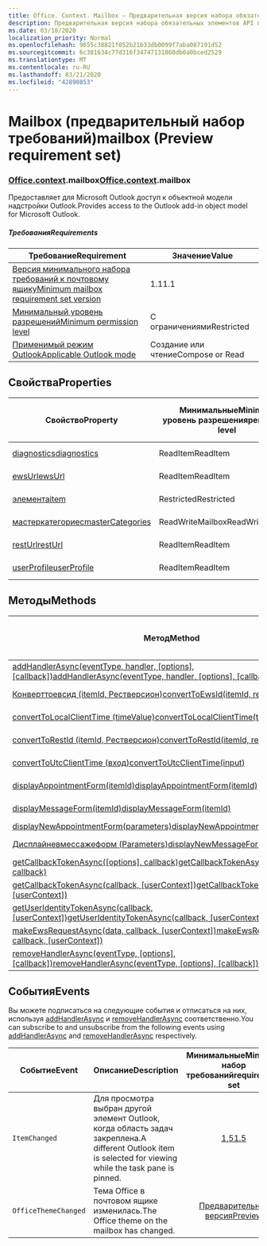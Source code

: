 ```yaml
---
title: Office. Context. Mailbox — Предварительная версия набора обязательных элементов
description: Предварительная версия набора обязательных элементов API почтового ящика Outlook для объектной модели почтового ящика.
ms.date: 03/18/2020
localization_priority: Normal
ms.openlocfilehash: 9655c38821f052b21b33db0099f7aba087191d52
ms.sourcegitcommit: 6c381634c77d316f34747131860db0a0bced2529
ms.translationtype: MT
ms.contentlocale: ru-RU
ms.lasthandoff: 03/21/2020
ms.locfileid: "42890853"
---
```

# <a name="mailbox-preview-requirement-set"></a><span data-ttu-id="bbae8-103">Mailbox (предварительный набор требований)</span><span class="sxs-lookup"><span data-stu-id="bbae8-103">mailbox (Preview requirement set)</span></span>

### <a name="officecontextmailbox"></a><span data-ttu-id="bbae8-104">[Office](office.md)[.context](office.context.md).mailbox</span><span class="sxs-lookup"><span data-stu-id="bbae8-104">[Office](office.md)[.context](office.context.md).mailbox</span></span>

<span data-ttu-id="bbae8-105">Предоставляет для Microsoft Outlook доступ к объектной модели надстройки Outlook.</span><span class="sxs-lookup"><span data-stu-id="bbae8-105">Provides access to the Outlook add-in object model for Microsoft Outlook.</span></span>

##### <a name="requirements"></a><span data-ttu-id="bbae8-106">Требования</span><span class="sxs-lookup"><span data-stu-id="bbae8-106">Requirements</span></span>

|<span data-ttu-id="bbae8-107">Требование</span><span class="sxs-lookup"><span data-stu-id="bbae8-107">Requirement</span></span>| <span data-ttu-id="bbae8-108">Значение</span><span class="sxs-lookup"><span data-stu-id="bbae8-108">Value</span></span>|
|---|---|
|[<span data-ttu-id="bbae8-109">Версия минимального набора требований к почтовому ящику</span><span class="sxs-lookup"><span data-stu-id="bbae8-109">Minimum mailbox requirement set version</span></span>](../../requirement-sets/outlook-api-requirement-sets.md)| <span data-ttu-id="bbae8-110">1.1</span><span class="sxs-lookup"><span data-stu-id="bbae8-110">1.1</span></span>|
|[<span data-ttu-id="bbae8-111">Минимальный уровень разрешений</span><span class="sxs-lookup"><span data-stu-id="bbae8-111">Minimum permission level</span></span>](../../../outlook/understanding-outlook-add-in-permissions.md)| <span data-ttu-id="bbae8-112">С ограничениями</span><span class="sxs-lookup"><span data-stu-id="bbae8-112">Restricted</span></span>|
|[<span data-ttu-id="bbae8-113">Применимый режим Outlook</span><span class="sxs-lookup"><span data-stu-id="bbae8-113">Applicable Outlook mode</span></span>](../../../outlook/outlook-add-ins-overview.md#extension-points)| <span data-ttu-id="bbae8-114">Создание или чтение</span><span class="sxs-lookup"><span data-stu-id="bbae8-114">Compose or Read</span></span>|

## <a name="properties"></a><span data-ttu-id="bbae8-115">Свойства</span><span class="sxs-lookup"><span data-stu-id="bbae8-115">Properties</span></span>

| <span data-ttu-id="bbae8-116">Свойство</span><span class="sxs-lookup"><span data-stu-id="bbae8-116">Property</span></span> | <span data-ttu-id="bbae8-117">Минимальные</span><span class="sxs-lookup"><span data-stu-id="bbae8-117">Minimum</span></span><br><span data-ttu-id="bbae8-118">уровень разрешения</span><span class="sxs-lookup"><span data-stu-id="bbae8-118">permission level</span></span> | <span data-ttu-id="bbae8-119">Способов</span><span class="sxs-lookup"><span data-stu-id="bbae8-119">Modes</span></span> | <span data-ttu-id="bbae8-120">Тип возвращаемых данных</span><span class="sxs-lookup"><span data-stu-id="bbae8-120">Return type</span></span> | <span data-ttu-id="bbae8-121">Минимальные</span><span class="sxs-lookup"><span data-stu-id="bbae8-121">Minimum</span></span><br><span data-ttu-id="bbae8-122">набор требований</span><span class="sxs-lookup"><span data-stu-id="bbae8-122">requirement set</span></span> |
|---|---|---|---|:---:|
| [<span data-ttu-id="bbae8-123">diagnostics</span><span class="sxs-lookup"><span data-stu-id="bbae8-123">diagnostics</span></span>](/javascript/api/outlook/office.mailbox?view=outlook-js-preview#diagnostics) | <span data-ttu-id="bbae8-124">ReadItem</span><span class="sxs-lookup"><span data-stu-id="bbae8-124">ReadItem</span></span> | <span data-ttu-id="bbae8-125">Создание</span><span class="sxs-lookup"><span data-stu-id="bbae8-125">Compose</span></span><br><span data-ttu-id="bbae8-126">Чтение</span><span class="sxs-lookup"><span data-stu-id="bbae8-126">Read</span></span> | [<span data-ttu-id="bbae8-127">Диагностики</span><span class="sxs-lookup"><span data-stu-id="bbae8-127">Diagnostics</span></span>](/javascript/api/outlook/office.diagnostics?view=outlook-js-preview) | [<span data-ttu-id="bbae8-128">1.1</span><span class="sxs-lookup"><span data-stu-id="bbae8-128">1.1</span></span>](../requirement-set-1.1/outlook-requirement-set-1.1.md) |
| [<span data-ttu-id="bbae8-129">ewsUrl</span><span class="sxs-lookup"><span data-stu-id="bbae8-129">ewsUrl</span></span>](/javascript/api/outlook/office.mailbox?view=outlook-js-preview#ewsurl) | <span data-ttu-id="bbae8-130">ReadItem</span><span class="sxs-lookup"><span data-stu-id="bbae8-130">ReadItem</span></span> | <span data-ttu-id="bbae8-131">Создание</span><span class="sxs-lookup"><span data-stu-id="bbae8-131">Compose</span></span><br><span data-ttu-id="bbae8-132">Чтение</span><span class="sxs-lookup"><span data-stu-id="bbae8-132">Read</span></span> | <span data-ttu-id="bbae8-133">String</span><span class="sxs-lookup"><span data-stu-id="bbae8-133">String</span></span> | [<span data-ttu-id="bbae8-134">1.1</span><span class="sxs-lookup"><span data-stu-id="bbae8-134">1.1</span></span>](../requirement-set-1.1/outlook-requirement-set-1.1.md) |
| [<span data-ttu-id="bbae8-135">элемента</span><span class="sxs-lookup"><span data-stu-id="bbae8-135">item</span></span>](office.context.mailbox.item.md) | <span data-ttu-id="bbae8-136">Restricted</span><span class="sxs-lookup"><span data-stu-id="bbae8-136">Restricted</span></span> | <span data-ttu-id="bbae8-137">Создание</span><span class="sxs-lookup"><span data-stu-id="bbae8-137">Compose</span></span><br><span data-ttu-id="bbae8-138">Чтение</span><span class="sxs-lookup"><span data-stu-id="bbae8-138">Read</span></span> | [<span data-ttu-id="bbae8-139">Элемент</span><span class="sxs-lookup"><span data-stu-id="bbae8-139">Item</span></span>](/javascript/api/outlook/office.item?view=outlook-js-preview) | [<span data-ttu-id="bbae8-140">1.1</span><span class="sxs-lookup"><span data-stu-id="bbae8-140">1.1</span></span>](../requirement-set-1.1/outlook-requirement-set-1.1.md) |
| [<span data-ttu-id="bbae8-141">мастеркатегориес</span><span class="sxs-lookup"><span data-stu-id="bbae8-141">masterCategories</span></span>](/javascript/api/outlook/office.mailbox?view=outlook-js-preview#mastercategories) | <span data-ttu-id="bbae8-142">ReadWriteMailbox</span><span class="sxs-lookup"><span data-stu-id="bbae8-142">ReadWriteMailbox</span></span> | <span data-ttu-id="bbae8-143">Создание</span><span class="sxs-lookup"><span data-stu-id="bbae8-143">Compose</span></span><br><span data-ttu-id="bbae8-144">Чтение</span><span class="sxs-lookup"><span data-stu-id="bbae8-144">Read</span></span> | [<span data-ttu-id="bbae8-145">MasterCategories</span><span class="sxs-lookup"><span data-stu-id="bbae8-145">MasterCategories</span></span>](/javascript/api/outlook/office.mastercategories?view=outlook-js-preview) | [<span data-ttu-id="bbae8-146">1,8</span><span class="sxs-lookup"><span data-stu-id="bbae8-146">1.8</span></span>](../requirement-set-1.8/outlook-requirement-set-1.8.md) |
| [<span data-ttu-id="bbae8-147">restUrl</span><span class="sxs-lookup"><span data-stu-id="bbae8-147">restUrl</span></span>](/javascript/api/outlook/office.mailbox?view=outlook-js-preview#resturl) | <span data-ttu-id="bbae8-148">ReadItem</span><span class="sxs-lookup"><span data-stu-id="bbae8-148">ReadItem</span></span> | <span data-ttu-id="bbae8-149">Создание</span><span class="sxs-lookup"><span data-stu-id="bbae8-149">Compose</span></span><br><span data-ttu-id="bbae8-150">Чтение</span><span class="sxs-lookup"><span data-stu-id="bbae8-150">Read</span></span> | <span data-ttu-id="bbae8-151">String</span><span class="sxs-lookup"><span data-stu-id="bbae8-151">String</span></span> | [<span data-ttu-id="bbae8-152">1,5</span><span class="sxs-lookup"><span data-stu-id="bbae8-152">1.5</span></span>](../requirement-set-1.5/outlook-requirement-set-1.5.md) |
| [<span data-ttu-id="bbae8-153">userProfile</span><span class="sxs-lookup"><span data-stu-id="bbae8-153">userProfile</span></span>](/javascript/api/outlook/office.mailbox?view=outlook-js-preview#userprofile) | <span data-ttu-id="bbae8-154">ReadItem</span><span class="sxs-lookup"><span data-stu-id="bbae8-154">ReadItem</span></span> | <span data-ttu-id="bbae8-155">Создание</span><span class="sxs-lookup"><span data-stu-id="bbae8-155">Compose</span></span><br><span data-ttu-id="bbae8-156">Чтение</span><span class="sxs-lookup"><span data-stu-id="bbae8-156">Read</span></span> | [<span data-ttu-id="bbae8-157">UserProfile</span><span class="sxs-lookup"><span data-stu-id="bbae8-157">UserProfile</span></span>](/javascript/api/outlook/office.userprofile?view=outlook-js-preview) | [<span data-ttu-id="bbae8-158">1.1</span><span class="sxs-lookup"><span data-stu-id="bbae8-158">1.1</span></span>](../requirement-set-1.1/outlook-requirement-set-1.1.md) |

## <a name="methods"></a><span data-ttu-id="bbae8-159">Методы</span><span class="sxs-lookup"><span data-stu-id="bbae8-159">Methods</span></span>

| <span data-ttu-id="bbae8-160">Метод</span><span class="sxs-lookup"><span data-stu-id="bbae8-160">Method</span></span> | <span data-ttu-id="bbae8-161">Минимальные</span><span class="sxs-lookup"><span data-stu-id="bbae8-161">Minimum</span></span><br><span data-ttu-id="bbae8-162">уровень разрешения</span><span class="sxs-lookup"><span data-stu-id="bbae8-162">permission level</span></span> | <span data-ttu-id="bbae8-163">Способов</span><span class="sxs-lookup"><span data-stu-id="bbae8-163">Modes</span></span> | <span data-ttu-id="bbae8-164">Минимальные</span><span class="sxs-lookup"><span data-stu-id="bbae8-164">Minimum</span></span><br><span data-ttu-id="bbae8-165">набор требований</span><span class="sxs-lookup"><span data-stu-id="bbae8-165">requirement set</span></span> |
|---|---|---|:---:|
| <span data-ttu-id="bbae8-166">[addHandlerAsync(eventType, handler, [options], [callback])](/javascript/api/outlook/office.mailbox?view=outlook-js-preview#addhandlerasync-eventtype--handler--options--callback-)</span><span class="sxs-lookup"><span data-stu-id="bbae8-166">[addHandlerAsync(eventType, handler, [options], [callback])](/javascript/api/outlook/office.mailbox?view=outlook-js-preview#addhandlerasync-eventtype--handler--options--callback-)</span></span> | <span data-ttu-id="bbae8-167">ReadItem</span><span class="sxs-lookup"><span data-stu-id="bbae8-167">ReadItem</span></span> | <span data-ttu-id="bbae8-168">Создание</span><span class="sxs-lookup"><span data-stu-id="bbae8-168">Compose</span></span><br><span data-ttu-id="bbae8-169">Чтение</span><span class="sxs-lookup"><span data-stu-id="bbae8-169">Read</span></span> | [<span data-ttu-id="bbae8-170">1,5</span><span class="sxs-lookup"><span data-stu-id="bbae8-170">1.5</span></span>](../requirement-set-1.5/outlook-requirement-set-1.5.md) |
| [<span data-ttu-id="bbae8-171">Конверттоевсид (itemId, Рестверсион)</span><span class="sxs-lookup"><span data-stu-id="bbae8-171">convertToEwsId(itemId, restVersion)</span></span>](/javascript/api/outlook/office.mailbox?view=outlook-js-preview#converttoewsid-itemid--restversion-) | <span data-ttu-id="bbae8-172">Restricted</span><span class="sxs-lookup"><span data-stu-id="bbae8-172">Restricted</span></span> | <span data-ttu-id="bbae8-173">Создание</span><span class="sxs-lookup"><span data-stu-id="bbae8-173">Compose</span></span><br><span data-ttu-id="bbae8-174">Чтение</span><span class="sxs-lookup"><span data-stu-id="bbae8-174">Read</span></span> | [<span data-ttu-id="bbae8-175">1.3</span><span class="sxs-lookup"><span data-stu-id="bbae8-175">1.3</span></span>](../requirement-set-1.3/outlook-requirement-set-1.3.md) |
| [<span data-ttu-id="bbae8-176">convertToLocalClientTime (timeValue)</span><span class="sxs-lookup"><span data-stu-id="bbae8-176">convertToLocalClientTime(timeValue)</span></span>](/javascript/api/outlook/office.mailbox?view=outlook-js-preview#converttolocalclienttime-timevalue-) | <span data-ttu-id="bbae8-177">ReadItem</span><span class="sxs-lookup"><span data-stu-id="bbae8-177">ReadItem</span></span> | <span data-ttu-id="bbae8-178">Создание</span><span class="sxs-lookup"><span data-stu-id="bbae8-178">Compose</span></span><br><span data-ttu-id="bbae8-179">Чтение</span><span class="sxs-lookup"><span data-stu-id="bbae8-179">Read</span></span> | [<span data-ttu-id="bbae8-180">1.1</span><span class="sxs-lookup"><span data-stu-id="bbae8-180">1.1</span></span>](../requirement-set-1.1/outlook-requirement-set-1.1.md) |
| [<span data-ttu-id="bbae8-181">convertToRestId (itemId, Рестверсион)</span><span class="sxs-lookup"><span data-stu-id="bbae8-181">convertToRestId(itemId, restVersion)</span></span>](/javascript/api/outlook/office.mailbox?view=outlook-js-preview#converttorestid-itemid--restversion-) | <span data-ttu-id="bbae8-182">Restricted</span><span class="sxs-lookup"><span data-stu-id="bbae8-182">Restricted</span></span> | <span data-ttu-id="bbae8-183">Создание</span><span class="sxs-lookup"><span data-stu-id="bbae8-183">Compose</span></span><br><span data-ttu-id="bbae8-184">Чтение</span><span class="sxs-lookup"><span data-stu-id="bbae8-184">Read</span></span> | [<span data-ttu-id="bbae8-185">1.3</span><span class="sxs-lookup"><span data-stu-id="bbae8-185">1.3</span></span>](../requirement-set-1.3/outlook-requirement-set-1.3.md) |
| [<span data-ttu-id="bbae8-186">convertToUtcClientTime (вход)</span><span class="sxs-lookup"><span data-stu-id="bbae8-186">convertToUtcClientTime(input)</span></span>](/javascript/api/outlook/office.mailbox?view=outlook-js-preview#converttoutcclienttime-input-) | <span data-ttu-id="bbae8-187">ReadItem</span><span class="sxs-lookup"><span data-stu-id="bbae8-187">ReadItem</span></span> | <span data-ttu-id="bbae8-188">Создание</span><span class="sxs-lookup"><span data-stu-id="bbae8-188">Compose</span></span><br><span data-ttu-id="bbae8-189">Чтение</span><span class="sxs-lookup"><span data-stu-id="bbae8-189">Read</span></span> | [<span data-ttu-id="bbae8-190">1.1</span><span class="sxs-lookup"><span data-stu-id="bbae8-190">1.1</span></span>](../requirement-set-1.1/outlook-requirement-set-1.1.md) |
| [<span data-ttu-id="bbae8-191">displayAppointmentForm(itemId)</span><span class="sxs-lookup"><span data-stu-id="bbae8-191">displayAppointmentForm(itemId)</span></span>](/javascript/api/outlook/office.mailbox?view=outlook-js-preview#displayappointmentform-itemid-) | <span data-ttu-id="bbae8-192">ReadItem</span><span class="sxs-lookup"><span data-stu-id="bbae8-192">ReadItem</span></span> | <span data-ttu-id="bbae8-193">Создание</span><span class="sxs-lookup"><span data-stu-id="bbae8-193">Compose</span></span><br><span data-ttu-id="bbae8-194">Чтение</span><span class="sxs-lookup"><span data-stu-id="bbae8-194">Read</span></span> | [<span data-ttu-id="bbae8-195">1.1</span><span class="sxs-lookup"><span data-stu-id="bbae8-195">1.1</span></span>](../requirement-set-1.1/outlook-requirement-set-1.1.md) |
| [<span data-ttu-id="bbae8-196">displayMessageForm(itemId)</span><span class="sxs-lookup"><span data-stu-id="bbae8-196">displayMessageForm(itemId)</span></span>](/javascript/api/outlook/office.mailbox?view=outlook-js-preview#displaymessageform-itemid-) | <span data-ttu-id="bbae8-197">ReadItem</span><span class="sxs-lookup"><span data-stu-id="bbae8-197">ReadItem</span></span> | <span data-ttu-id="bbae8-198">Создание</span><span class="sxs-lookup"><span data-stu-id="bbae8-198">Compose</span></span><br><span data-ttu-id="bbae8-199">Чтение</span><span class="sxs-lookup"><span data-stu-id="bbae8-199">Read</span></span> | [<span data-ttu-id="bbae8-200">1.1</span><span class="sxs-lookup"><span data-stu-id="bbae8-200">1.1</span></span>](../requirement-set-1.1/outlook-requirement-set-1.1.md) |
| [<span data-ttu-id="bbae8-201">displayNewAppointmentForm(parameters)</span><span class="sxs-lookup"><span data-stu-id="bbae8-201">displayNewAppointmentForm(parameters)</span></span>](/javascript/api/outlook/office.mailbox?view=outlook-js-preview#displaynewappointmentform-parameters-) | <span data-ttu-id="bbae8-202">ReadItem</span><span class="sxs-lookup"><span data-stu-id="bbae8-202">ReadItem</span></span> | <span data-ttu-id="bbae8-203">Чтение</span><span class="sxs-lookup"><span data-stu-id="bbae8-203">Read</span></span> | [<span data-ttu-id="bbae8-204">1.1</span><span class="sxs-lookup"><span data-stu-id="bbae8-204">1.1</span></span>](../requirement-set-1.1/outlook-requirement-set-1.1.md) |
| [<span data-ttu-id="bbae8-205">Дисплайневмессажеформ (Parameters)</span><span class="sxs-lookup"><span data-stu-id="bbae8-205">displayNewMessageForm(parameters)</span></span>](/javascript/api/outlook/office.mailbox?view=outlook-js-preview#displaynewmessageform-parameters-) | <span data-ttu-id="bbae8-206">ReadItem</span><span class="sxs-lookup"><span data-stu-id="bbae8-206">ReadItem</span></span> | <span data-ttu-id="bbae8-207">Создание</span><span class="sxs-lookup"><span data-stu-id="bbae8-207">Compose</span></span><br><span data-ttu-id="bbae8-208">Чтение</span><span class="sxs-lookup"><span data-stu-id="bbae8-208">Read</span></span> | [<span data-ttu-id="bbae8-209">1,6</span><span class="sxs-lookup"><span data-stu-id="bbae8-209">1.6</span></span>](../requirement-set-1.6/outlook-requirement-set-1.6.md) |
| <span data-ttu-id="bbae8-210">[getCallbackTokenAsync([options], callback)](/javascript/api/outlook/office.mailbox?view=outlook-js-preview#getcallbacktokenasync-options--callback-)</span><span class="sxs-lookup"><span data-stu-id="bbae8-210">[getCallbackTokenAsync([options], callback)](/javascript/api/outlook/office.mailbox?view=outlook-js-preview#getcallbacktokenasync-options--callback-)</span></span> | <span data-ttu-id="bbae8-211">ReadItem</span><span class="sxs-lookup"><span data-stu-id="bbae8-211">ReadItem</span></span> | <span data-ttu-id="bbae8-212">Создание</span><span class="sxs-lookup"><span data-stu-id="bbae8-212">Compose</span></span><br><span data-ttu-id="bbae8-213">Чтение</span><span class="sxs-lookup"><span data-stu-id="bbae8-213">Read</span></span> | [<span data-ttu-id="bbae8-214">1,5</span><span class="sxs-lookup"><span data-stu-id="bbae8-214">1.5</span></span>](../requirement-set-1.5/outlook-requirement-set-1.5.md) |
| <span data-ttu-id="bbae8-215">[getCallbackTokenAsync(callback, [userContext])](/javascript/api/outlook/office.mailbox?view=outlook-js-preview#getcallbacktokenasync-callback--usercontext-)</span><span class="sxs-lookup"><span data-stu-id="bbae8-215">[getCallbackTokenAsync(callback, [userContext])](/javascript/api/outlook/office.mailbox?view=outlook-js-preview#getcallbacktokenasync-callback--usercontext-)</span></span> | <span data-ttu-id="bbae8-216">ReadItem</span><span class="sxs-lookup"><span data-stu-id="bbae8-216">ReadItem</span></span> | <span data-ttu-id="bbae8-217">Создание</span><span class="sxs-lookup"><span data-stu-id="bbae8-217">Compose</span></span><br><span data-ttu-id="bbae8-218">Чтение</span><span class="sxs-lookup"><span data-stu-id="bbae8-218">Read</span></span> | [<span data-ttu-id="bbae8-219">1.3</span><span class="sxs-lookup"><span data-stu-id="bbae8-219">1.3</span></span>](../requirement-set-1.3/outlook-requirement-set-1.3.md)<br>[<span data-ttu-id="bbae8-220">1.1</span><span class="sxs-lookup"><span data-stu-id="bbae8-220">1.1</span></span>](../requirement-set-1.1/outlook-requirement-set-1.1.md) |
| <span data-ttu-id="bbae8-221">[getUserIdentityTokenAsync(callback, [userContext])](/javascript/api/outlook/office.mailbox?view=outlook-js-preview#getuseridentitytokenasync-callback--usercontext-)</span><span class="sxs-lookup"><span data-stu-id="bbae8-221">[getUserIdentityTokenAsync(callback, [userContext])](/javascript/api/outlook/office.mailbox?view=outlook-js-preview#getuseridentitytokenasync-callback--usercontext-)</span></span> | <span data-ttu-id="bbae8-222">ReadItem</span><span class="sxs-lookup"><span data-stu-id="bbae8-222">ReadItem</span></span> | <span data-ttu-id="bbae8-223">Создание</span><span class="sxs-lookup"><span data-stu-id="bbae8-223">Compose</span></span><br><span data-ttu-id="bbae8-224">Чтение</span><span class="sxs-lookup"><span data-stu-id="bbae8-224">Read</span></span> | [<span data-ttu-id="bbae8-225">1.1</span><span class="sxs-lookup"><span data-stu-id="bbae8-225">1.1</span></span>](../requirement-set-1.1/outlook-requirement-set-1.1.md) |
| <span data-ttu-id="bbae8-226">[makeEwsRequestAsync(data, callback, [userContext])](/javascript/api/outlook/office.mailbox?view=outlook-js-preview#makeewsrequestasync-data--callback--usercontext-)</span><span class="sxs-lookup"><span data-stu-id="bbae8-226">[makeEwsRequestAsync(data, callback, [userContext])](/javascript/api/outlook/office.mailbox?view=outlook-js-preview#makeewsrequestasync-data--callback--usercontext-)</span></span> | <span data-ttu-id="bbae8-227">ReadWriteMailbox</span><span class="sxs-lookup"><span data-stu-id="bbae8-227">ReadWriteMailbox</span></span> | <span data-ttu-id="bbae8-228">Создание</span><span class="sxs-lookup"><span data-stu-id="bbae8-228">Compose</span></span><br><span data-ttu-id="bbae8-229">Чтение</span><span class="sxs-lookup"><span data-stu-id="bbae8-229">Read</span></span> | [<span data-ttu-id="bbae8-230">1.1</span><span class="sxs-lookup"><span data-stu-id="bbae8-230">1.1</span></span>](../requirement-set-1.1/outlook-requirement-set-1.1.md) |
| <span data-ttu-id="bbae8-231">[removeHandlerAsync(eventType, [options], [callback])](/javascript/api/outlook/office.mailbox?view=outlook-js-preview#removehandlerasync-eventtype--options--callback-)</span><span class="sxs-lookup"><span data-stu-id="bbae8-231">[removeHandlerAsync(eventType, [options], [callback])](/javascript/api/outlook/office.mailbox?view=outlook-js-preview#removehandlerasync-eventtype--options--callback-)</span></span> | <span data-ttu-id="bbae8-232">ReadItem</span><span class="sxs-lookup"><span data-stu-id="bbae8-232">ReadItem</span></span> | <span data-ttu-id="bbae8-233">Создание</span><span class="sxs-lookup"><span data-stu-id="bbae8-233">Compose</span></span><br><span data-ttu-id="bbae8-234">Чтение</span><span class="sxs-lookup"><span data-stu-id="bbae8-234">Read</span></span> | [<span data-ttu-id="bbae8-235">1,5</span><span class="sxs-lookup"><span data-stu-id="bbae8-235">1.5</span></span>](../requirement-set-1.5/outlook-requirement-set-1.5.md) |

## <a name="events"></a><span data-ttu-id="bbae8-236">События</span><span class="sxs-lookup"><span data-stu-id="bbae8-236">Events</span></span>

<span data-ttu-id="bbae8-237">Вы можете подписаться на следующие события и отписаться на них, используя [addHandlerAsync](/javascript/api/outlook/office.mailbox?view=outlook-js-preview#addhandlerasync-eventtype--handler--options--callback-) и [removeHandlerAsync](/javascript/api/outlook/office.mailbox?view=outlook-js-preview#removehandlerasync-eventtype--options--callback-) соответственно.</span><span class="sxs-lookup"><span data-stu-id="bbae8-237">You can subscribe to and unsubscribe from the following events using [addHandlerAsync](/javascript/api/outlook/office.mailbox?view=outlook-js-preview#addhandlerasync-eventtype--handler--options--callback-) and [removeHandlerAsync](/javascript/api/outlook/office.mailbox?view=outlook-js-preview#removehandlerasync-eventtype--options--callback-) respectively.</span></span>

| <span data-ttu-id="bbae8-238">Событие</span><span class="sxs-lookup"><span data-stu-id="bbae8-238">Event</span></span> | <span data-ttu-id="bbae8-239">Описание</span><span class="sxs-lookup"><span data-stu-id="bbae8-239">Description</span></span> | <span data-ttu-id="bbae8-240">Минимальные</span><span class="sxs-lookup"><span data-stu-id="bbae8-240">Minimum</span></span><br><span data-ttu-id="bbae8-241">набор требований</span><span class="sxs-lookup"><span data-stu-id="bbae8-241">requirement set</span></span> |
|---|---|:---:|
|`ItemChanged`| <span data-ttu-id="bbae8-242">Для просмотра выбран другой элемент Outlook, когда область задач закреплена.</span><span class="sxs-lookup"><span data-stu-id="bbae8-242">A different Outlook item is selected for viewing while the task pane is pinned.</span></span> | [<span data-ttu-id="bbae8-243">1,5</span><span class="sxs-lookup"><span data-stu-id="bbae8-243">1.5</span></span>](../requirement-set-1.5/outlook-requirement-set-1.5.md) |
|`OfficeThemeChanged`| <span data-ttu-id="bbae8-244">Тема Office в почтовом ящике изменилась.</span><span class="sxs-lookup"><span data-stu-id="bbae8-244">The Office theme on the mailbox has changed.</span></span> | [<span data-ttu-id="bbae8-245">Предварительная версия</span><span class="sxs-lookup"><span data-stu-id="bbae8-245">Preview</span></span>](../preview-requirement-set/outlook-requirement-set-preview.md) |
